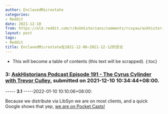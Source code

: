 ```yaml
---
author: EnclavedMicrostate
categories:
- Reddit
date: 2021-12-10
from: https://old.reddit.com/r/AskHistorians/comments/rcxyau/askhistorians_podcast_episode_191_the_cyrus/
layout: post
tags:
- Reddit
title: EnclavedMicrostate在2021-12-06~2021-12-12的言论
---
```


* This will become a table of contents (this text will be scrapped).
{:toc}

### 3: [AskHistorians Podcast Episode 191 - The Cyrus Cylinder with Trevor Culley](https://old.reddit.com/r/AskHistorians/comments/rcxyau/askhistorians_podcast_episode_191_the_cyrus/), submitted on 2021-12-10 10:34:44+08:00.

----- __3.1__ -----2022-01-10 10:10:06+08:00:

Because we distribute via LibSyn we are on most clients, and a quick Google shows that yep, [we are on Pocket Casts!](https://pca.st/VBJb)


